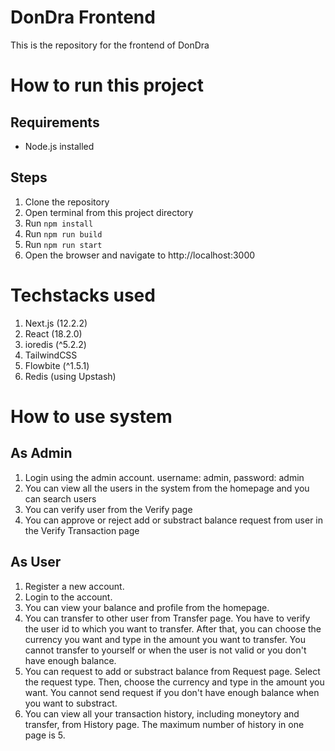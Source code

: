 # DonDra Frontend
This is the repository for the frontend of DonDra

# How to run this project
## Requirements
- Node.js installed
## Steps
1. Clone the repository
2. Open terminal from this project directory
3. Run `npm install`
4. Run `npm run build`
5. Run `npm run start`
6. Open the browser and navigate to <a>http://localhost:3000</a>

# Techstacks used
1. Next.js (12.2.2)
2. React (18.2.0)
3. ioredis (^5.2.2)
4. TailwindCSS
6. Flowbite (^1.5.1)
7. Redis (using Upstash)

# How to use system
## As Admin
1. Login using the admin account. username: admin, password: admin
2. You can view all the users in the system from the homepage and you can search users
3. You can verify user from the Verify page
4. You can approve or reject add or substract balance request from user in the Verify Transaction page

## As User
1. Register a new account.
2. Login to the account.
3. You can view your balance and profile from the homepage.
4. You can transfer to other user from Transfer page. You have to verify the user id to which you want to transfer. After that, you can choose the currency you want and type in the amount you want to transfer. You cannot transfer to yourself or when the user is not valid or you don't have enough balance.
5. You can request to add or substract balance from Request page. Select the request type. Then, choose the currency and type in the amount you want. You cannot send request if you don't have enough balance when you want to substract.
6. You can view all your transaction history, including moneytory and transfer, from History page. The maximum number of history in one page is 5.